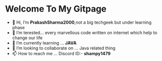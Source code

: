 # Welcome To My Gitpage
- 👋 Hi, I’m **PrakashSharma2000**,not a big techgeek but under learning phase
- 👀 I’m terested... every marvellous code written on internet which help to change our life
- 🌱 I’m currently learning ... **JAVA**
- 💞️ I’m looking to collaborate on ... Java related thing
- 📫 How to reach me ...  Discord ID:- **shampy1479**

<!---
PrakashSharma2000/PrakashSharma2000 is a ✨ special ✨ repository because its `README.md` (this file) appears on your GitHub profile.
You can click the Preview link to take a look at your changes.
--->
